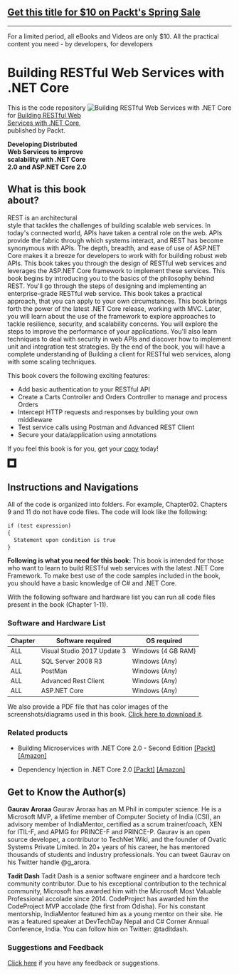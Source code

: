 ## [Get this title for $10 on Packt's Spring Sale](https://www.packt.com/B07282?utm_source=github&utm_medium=packt-github-repo&utm_campaign=spring_10_dollar_2022)
-----
For a limited period, all eBooks and Videos are only $10. All the practical content you need \- by developers, for developers


# Building RESTful Web Services with .NET Core

<a href="https://www.packtpub.com/application-development/building-restful-web-services-net-core?utm_source=github&utm_medium=repository&utm_campaign=9781788291576"><img src="https://d255esdrn735hr.cloudfront.net/sites/default/files/imagecache/ppv4_main_book_cover/B07282_cover.png" alt="Building RESTful Web Services with .NET Core" height="256px" align="right"></a>

This is the code repository for [Building RESTful Web Services with .NET Core](https://www.packtpub.com/application-development/building-restful-web-services-net-core?utm_source=github&utm_medium=repository&utm_campaign=9781788291576), published by Packt.

**Developing Distributed Web Services to improve scalability with .NET Core 2.0 and ASP.NET Core 2.0**

## What is this book about?
REST is an architectural style that tackles the challenges of building scalable web services. In today's connected world, APIs have taken a central role on the web. APIs provide the fabric through which systems interact, and REST has become synonymous with APIs. The depth, breadth, and ease of use of ASP.NET Core makes it a breeze for developers to work with for building robust web APIs. This book takes you through the design of RESTful web services and leverages the ASP.NET Core framework to implement these services. This book begins by introducing you to the basics of the philosophy behind REST. You'll go through the steps of designing and implementing an enterprise-grade RESTful web service. This book takes a practical approach, that you can apply to your own circumstances. This book brings forth the power of the latest .NET Core release, working with MVC. Later, you will learn about the use of the framework to explore approaches to tackle resilience, security, and scalability concerns. You will explore the steps to improve the performance of your applications. You'll also learn techniques to deal with security in web APIs and discover how to implement unit and integration test strategies. By the end of the book, you will have a complete understanding of Building a client for RESTful web services, along with some scaling techniques.

This book covers the following exciting features:
* Add basic authentication to your RESTful API
* Create a Carts Controller and Orders Controller to manage and process Orders
* Intercept HTTP requests and responses by building your own middleware
* Test service calls using Postman and Advanced REST Client
* Secure your data/application using annotations

If you feel this book is for you, get your [copy](https://www.amazon.com/dp/1788291573) today!

<a href="https://www.packtpub.com/?utm_source=github&utm_medium=banner&utm_campaign=GitHubBanner"><img src="https://raw.githubusercontent.com/PacktPublishing/GitHub/master/GitHub.png" 
alt="https://www.packtpub.com/" border="5" /></a>


## Instructions and Navigations
All of the code is organized into folders. For example, Chapter02.
Chapters 9 and 11 do not have code files.
The code will look like the following:
```
if (test expression)
{
  Statement upon condition is true
}
```

**Following is what you need for this book:**
This book is intended for those who want to learn to build RESTful web services with the latest .NET Core Framework. To make best use of the code samples included in the book, you should have a basic knowledge of C# and .NET Core.

With the following software and hardware list you can run all code files present in the book (Chapter 1-11).

### Software and Hardware List

| Chapter  | Software required                   | OS required                        |
| -------- | ------------------------------------| -----------------------------------|
| ALL      | Visual Studio 2017 Update 3         | Windows (4 GB RAM)                 |
| ALL      | SQL Server 2008 R3                  | Windows (Any)                      |
| ALL      | PostMan                             | Windows (Any)                      |
| ALL      | Advanced Rest Client                | Windows (Any)                      |
| ALL      | ASP.NET Core                        | Windows (Any)                      |


We also provide a PDF file that has color images of the screenshots/diagrams used in this book. [Click here to download it](https://www.packtpub.com/sites/default/files/downloads/BuildingRESTfulWebServiceswithDOTNETCore_ColorImages.pdf).

### Related products <Paste books from the Other books you may enjoy section>
* Building Microservices with .NET Core 2.0 - Second Edition [[Packt]](https://www.packtpub.com/application-development/building-microservices-net-core-20-second-edition?utm_source=github&utm_medium=repository&utm_campaign=9781788393331) [[Amazon]](https://www.amazon.com/dp/1788393333)

* Dependency Injection in .NET Core 2.0 [[Packt]](https://www.packtpub.com/application-development/dependency-injection-net-core-20?utm_source=github&utm_medium=repository&utm_campaign=9781787121300) [[Amazon]](https://www.amazon.com/dp/1787121305)

## Get to Know the Author(s)
**Gaurav Aroraa**
Gaurav Aroraa has an M.Phil in computer science. He is a Microsoft MVP, a lifetime member of Computer Society of India (CSI), an advisory member of IndiaMentor, certified as a scrum trainer/coach, XEN for ITIL-F, and APMG for PRINCE-F and PRINCE-P. Gaurav is an open source developer, a contributor to TechNet Wiki, and the founder of Ovatic Systems Private Limited. In 20+ years of his career, he has mentored thousands of students and industry professionals. You can tweet Gaurav on his Twitter handle @g_arora.

**Tadit Dash**
Tadit Dash is a senior software engineer and a hardcore tech community contributor. Due to his exceptional contribution to the technical community, Microsoft has awarded him with the Microsoft Most Valuable Professional accolade since 2014. CodeProject has awarded him the CodeProject MVP accolade (the first from Odisha). For his constant mentorship, IndiaMentor featured him as a young mentor on their site. He was a featured speaker at DevTechDay Nepal and C# Corner Annual Conference, India. You can follow him on Twitter: @taditdash.


### Suggestions and Feedback
[Click here](https://docs.google.com/forms/d/e/1FAIpQLSdy7dATC6QmEL81FIUuymZ0Wy9vH1jHkvpY57OiMeKGqib_Ow/viewform) if you have any feedback or suggestions.
